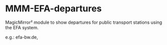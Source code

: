 # MMM-EFA-departures
MagicMirror² module to show departures for public transport stations using the EFA system.

e.g.: efa-bw.de, 
